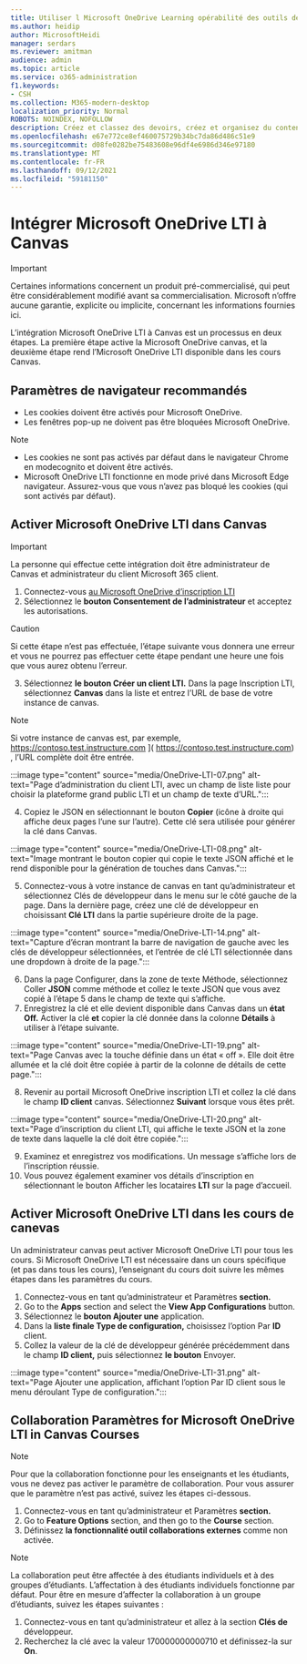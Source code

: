 ```yaml
---
title: Utiliser l Microsoft OneDrive Learning opérabilité des outils de gestion
ms.author: heidip
author: MicrosoftHeidi
manager: serdars
ms.reviewer: amitman
audience: admin
ms.topic: article
ms.service: o365-administration
f1.keywords:
- CSH
ms.collection: M365-modern-desktop
localization_priority: Normal
ROBOTS: NOINDEX, NOFOLLOW
description: Créez et classez des devoirs, créez et organisez du contenu de cours et collaborez sur des fichiers en temps réel avec la nouvelle application d’interopérabilité Microsoft OneDrive Learning Tools.
ms.openlocfilehash: e67e772ce8ef460075729b34bc7da86d486c51e9
ms.sourcegitcommit: d08fe0282be75483608e96df4e6986d346e97180
ms.translationtype: MT
ms.contentlocale: fr-FR
ms.lasthandoff: 09/12/2021
ms.locfileid: "59181150"
---
```

# <a name="integrate-microsoft-onedrive-lti-with-canvas"></a>Intégrer Microsoft OneDrive LTI à Canvas

> [!IMPORTANT]
> Certaines informations concernent un produit pré-commercialisé, qui peut être considérablement modifié avant sa commercialisation. Microsoft n’offre aucune garantie, explicite ou implicite, concernant les informations fournies ici.

L’intégration Microsoft OneDrive LTI à Canvas est un processus en deux étapes. La première étape active la Microsoft OneDrive canvas, et la deuxième étape rend l’Microsoft OneDrive LTI disponible dans les cours Canvas.

## <a name="recommended-browser-settings"></a>Paramètres de navigateur recommandés

- Les cookies doivent être activés pour Microsoft OneDrive.
- Les fenêtres pop-up ne doivent pas être bloquées Microsoft OneDrive.

> [!NOTE]
> - Les cookies ne sont pas activés par défaut dans le navigateur Chrome en modecognito et doivent être activés.
> - Microsoft OneDrive LTI fonctionne en mode privé dans Microsoft Edge navigateur. Assurez-vous que vous n’avez pas bloqué les cookies (qui sont activés par défaut).

## <a name="enable-microsoft-onedrive-lti-in-canvas"></a>Activer Microsoft OneDrive LTI dans Canvas

> [!IMPORTANT]
> La personne qui effectue cette intégration doit être administrateur de Canvas et administrateur du client Microsoft 365 client.

1. Connectez-vous <a href="https://onedrivelti.microsoft.com/admin" target="_blank">au Microsoft OneDrive d’inscription LTI</a>
1. Sélectionnez le **bouton Consentement de l’administrateur** et acceptez les autorisations.

> [!CAUTION]
> Si cette étape n’est pas effectuée, l’étape suivante vous donnera une erreur et vous ne pourrez pas effectuer cette étape pendant une heure une fois que vous aurez obtenu l’erreur.

3. Sélectionnez **le bouton Créer un client LTI.** Dans la page Inscription LTI, sélectionnez **Canvas** dans la liste et entrez l’URL de base de votre instance de canvas.

> [!NOTE]
> Si votre instance de canvas est, par exemple, https://contoso.test.instructure.com ]( https://contoso.test.instructure.com) , l’URL complète doit être entrée.

:::image type="content" source="media/OneDrive-LTI-07.png" alt-text="Page d’administration du client LTI, avec un champ de liste liste pour choisir la plateforme grand public LTI et un champ de texte d’URL.":::

4. Copiez le JSON en sélectionnant le bouton **Copier** (icône à droite qui affiche deux pages l’une sur l’autre). Cette clé sera utilisée pour générer la clé dans Canvas.

:::image type="content" source="media/OneDrive-LTI-08.png" alt-text="Image montrant le bouton copier qui copie le texte JSON affiché et le rend disponible pour la génération de touches dans Canvas.":::

5. Connectez-vous à votre instance  de canvas en tant qu’administrateur et sélectionnez Clés de développeur dans le menu sur le côté gauche de la page. Dans la dernière page, créez une clé de développeur en choisissant **Clé LTI** dans la partie supérieure droite de la page.

:::image type="content" source="media/OneDrive-LTI-14.png" alt-text="Capture d’écran montrant la barre de navigation de gauche avec les clés de développeur sélectionnées, et l’entrée de clé LTI sélectionnée dans une dropdown à droite de la page.":::

6. Dans la page Configurer,  dans la zone de texte Méthode, sélectionnez Coller **JSON** comme méthode et collez le texte JSON que vous avez copié à l’étape 5 dans le champ de texte qui s’affiche.
7. Enregistrez la clé et elle devient disponible dans Canvas dans un **état Off.** Activer la clé **et** copier la clé donnée dans la colonne **Détails** à utiliser à l’étape suivante.

:::image type="content" source="media/OneDrive-LTI-19.png" alt-text="Page Canvas avec la touche définie dans un état « off ». Elle doit être allumée et la clé doit être copiée à partir de la colonne de détails de cette page.":::

8. Revenir au portail Microsoft OneDrive inscription LTI et collez la clé dans le champ **ID client** canvas. Sélectionnez **Suivant** lorsque vous êtes prêt.

:::image type="content" source="media/OneDrive-LTI-20.png" alt-text="Page d’inscription du client LTI, qui affiche le texte JSON et la zone de texte dans laquelle la clé doit être copiée.":::

9. Examinez et enregistrez vos modifications. Un message s’affiche lors de l’inscription réussie.
10. Vous pouvez également examiner vos détails d’inscription en sélectionnant le bouton Afficher les locataires **LTI** sur la page d’accueil.

## <a name="enable-microsoft-onedrive-lti-in-canvas-courses"></a>Activer Microsoft OneDrive LTI dans les cours de canevas

Un administrateur canvas peut activer Microsoft OneDrive LTI pour tous les cours. Si Microsoft OneDrive LTI est nécessaire dans un cours spécifique (et pas dans tous les cours), l’enseignant du cours doit suivre les mêmes étapes dans les paramètres du cours.

1. Connectez-vous en tant qu’administrateur et Paramètres **section.**
2. Go to the **Apps** section and select the **View App Configurations** button.
3. Sélectionnez le **bouton Ajouter une** application.
4. Dans la **liste finale Type de configuration,** choisissez l’option Par **ID** client.
5. Collez la valeur de la clé de développeur générée précédemment dans le champ **ID client,** puis sélectionnez **le bouton** Envoyer.

:::image type="content" source="media/OneDrive-LTI-31.png" alt-text="Page Ajouter une application, affichant l’option Par ID client sous le menu déroulant Type de configuration.":::

## <a name="collaboration-settings-for-microsoft-onedrive-lti-in-canvas-courses"></a>Collaboration Paramètres for Microsoft OneDrive LTI in Canvas Courses

> [!NOTE]
> Pour que la collaboration fonctionne pour les enseignants et les étudiants, vous ne devez pas activer le paramètre de collaboration. Pour vous assurer que le paramètre n’est pas activé, suivez les étapes ci-dessous.

1. Connectez-vous en tant qu’administrateur et Paramètres **section.**
1. Go to **Feature Options** section, and then go to the **Course** section.
1. Définissez **la fonctionnalité outil collaborations externes** comme non activée.

> [!NOTE]
> La collaboration peut être affectée à des étudiants individuels et à des groupes d’étudiants. L’affectation à des étudiants individuels fonctionne par défaut. Pour être en mesure d’affecter la collaboration à un groupe d’étudiants, suivez les étapes suivantes :

1. Connectez-vous en tant qu’administrateur et allez à la section **Clés de** développeur.
1. Recherchez la clé avec la valeur 170000000000710 et définissez-la sur **On**.
